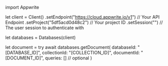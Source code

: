import Appwrite

let client = Client()
    .setEndpoint("https://cloud.appwrite.io/v1") // Your API Endpoint
    .setProject("5df5acd0d48c2") // Your project ID
    .setSession("") // The user session to authenticate with

let databases = Databases(client)

let document = try await databases.getDocument(
    databaseId: "[DATABASE_ID]",
    collectionId: "[COLLECTION_ID]",
    documentId: "[DOCUMENT_ID]",
    queries: [] // optional
)

